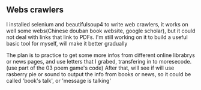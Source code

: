 ## Webs crawlers

I installed selenium and beautifulsoup4 to write web crawlers, it works on well some webs(Chinese douban book website, google scholar), but it could not deal with links that link to PDFs.
I'm still working on it to build a useful basic tool for myself, will make it better gradually

The plan is to practice to get some more infos from different online librabrys or news pages, and use letters that I grabed, transfering in to moresecode.(use part of the 03 poem game's code)
After that, will see if will use rasberry pie or sound to output the info from books or news, so it could be called 'book's talk', or 'message is talking'
